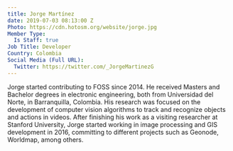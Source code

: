```yaml
---
title: Jorge Martínez
date: 2019-07-03 08:13:00 Z
Photo: https://cdn.hotosm.org/website/jorge.jpg
Member Type:
  Is Staff: true
Job Title: Developer
Country: Colombia
Social Media (Full URL):
  Twitter: https://twitter.com/_JorgeMartinezG
---
```


Jorge started contributing to FOSS since 2014. He received Masters and Bachelor degrees in electronic engineering,
both from Universidad del Norte, in Barranquilla, Colombia. His research was focused on the development of computer vision
algorithms to track and recognize objects and actions in videos. After finishing his work as a visiting researcher at
Stanford University, Jorge started working in image processing and GIS development in 2016, committing to different projects
such as Geonode, Worldmap, among others.
